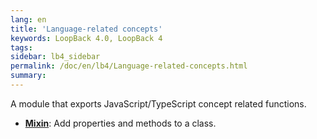 ```yaml
---
lang: en
title: 'Language-related concepts'
keywords: LoopBack 4.0, LoopBack 4
tags:
sidebar: lb4_sidebar
permalink: /doc/en/lb4/Language-related-concepts.html
summary:
---
```


A module that exports JavaScript/TypeScript concept related functions.

- [**Mixin**](Mixin.md): Add properties and methods to a class.
